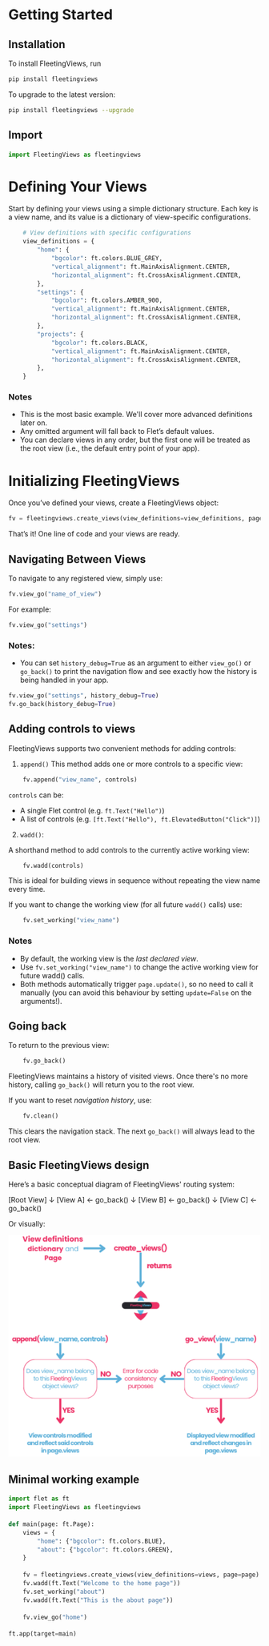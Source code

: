 # Getting Started

## Installation

To install FleetingViews, run
```bash
pip install fleetingviews
```
To upgrade to the latest version:

```bash
pip install fleetingviews --upgrade
```

## Import
```python
import FleetingViews as fleetingviews
```
# Defining Your Views

Start by defining your views using a simple dictionary structure. Each key is a view name, and its value is a dictionary of view-specific configurations.

```python
    # View definitions with specific configurations
    view_definitions = {
        "home": {
            "bgcolor": ft.colors.BLUE_GREY,
            "vertical_alignment": ft.MainAxisAlignment.CENTER,
            "horizontal_alignment": ft.CrossAxisAlignment.CENTER,
        },
        "settings": {
            "bgcolor": ft.colors.AMBER_900,
            "vertical_alignment": ft.MainAxisAlignment.CENTER,
            "horizontal_alignment": ft.CrossAxisAlignment.CENTER,
        },
        "projects": {
            "bgcolor": ft.colors.BLACK,
            "vertical_alignment": ft.MainAxisAlignment.CENTER,
            "horizontal_alignment": ft.CrossAxisAlignment.CENTER,
        },
    }
```
### Notes
 * This is the most basic example. We'll cover more advanced definitions later on.
 * Any omitted argument will fall back to Flet’s default values.
 * You can declare views in any order, but the first one will be treated as the root view (i.e., the default entry point of your app).

# Initializing FleetingViews

Once you’ve defined your views, create a FleetingViews object:
```python
fv = fleetingviews.create_views(view_definitions=view_definitions, page=page)
```
That’s it! One line of code and your views are ready.

## Navigating Between Views
To navigate to any registered view, simply use:

```python
fv.view_go("name_of_view")
```
For example:
```python
fv.view_go("settings")
```
### Notes:
* You can set `history_debug=True` as an argument to either `view_go()` or `go_back()` to print the navigation flow and see exactly how the history is being handled in your app.
```python
fv.view_go("settings", history_debug=True)
fv.go_back(history_debug=True)
```

## Adding controls to views
FleetingViews supports two convenient methods for adding controls:

1. `append()`
This method adds one or more controls to a specific view:

```python
    fv.append("view_name", controls)
```
`controls` can be:
* A single Flet control (e.g. `ft.Text("Hello")`)
* A list of controls (e.g. `[ft.Text("Hello"), ft.ElevatedButton("Click")]`)


2. `wadd()`:

A shorthand method to add controls to the currently active working view:



```python
    fv.wadd(controls)
```
This is ideal for building views in sequence without repeating the view name every time.

If you want to change the working view (for all future `wadd()` calls) use:

```python
    fv.set_working("view_name")
```
### Notes
* By default, the working view is the *last declared view*.
* Use `fv.set_working("view_name")` to change the active working view for future wadd() calls.
* Both methods automatically trigger `page.update()`, so no need to call it manually (you can avoid this behaviour by setting `update=False` on the arguments!).


## Going back
To return to the previous view:

```python
    fv.go_back()
```
FleetingViews maintains a history of visited views. Once there's no more history, calling `go_back()` will return you to the root view.

If you want to reset *navigation history*, use:
```python
    fv.clean()
```
This clears the navigation stack. The next `go_back()` will always lead to the root view.
## Basic FleetingViews design
Here’s a basic conceptual diagram of FleetingViews' routing system:

[Root View]
    ↓
[View A] ← go_back()
    ↓
[View B] ← go_back()
    ↓
[View C] ← go_back()

Or visually:

![Routing image](routing.png)


## Minimal working example

```python
import flet as ft
import FleetingViews as fleetingviews

def main(page: ft.Page):
    views = {
        "home": {"bgcolor": ft.colors.BLUE},
        "about": {"bgcolor": ft.colors.GREEN},
    }

    fv = fleetingviews.create_views(view_definitions=views, page=page)
    fv.wadd(ft.Text("Welcome to the home page"))
    fv.set_working("about")
    fv.wadd(ft.Text("This is the about page"))

    fv.view_go("home")

ft.app(target=main)

```